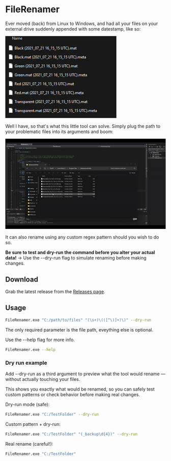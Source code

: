 # FileRenamer

Ever moved (back) from Linux to Windows, and had all your files on your external drive suddenly appended with some datestamp, like so:

![Image of a list of files with some random date and timestamp appended](img\ewwww.png)

Well I have, so that's what this little tool can solve. Simply plug the path to your problematic files into its arguments and boom:

![Example usage GIF of FileRenamer](img\much-better.gif) 

It can also rename using any custom regex pattern should you wish to do so. 

**Be sure to test and dry-run the command before you alter your actual data!** -> Use the --dry-run flag to simulate renaming before making changes.

## Download

Grab the latest release from the [Releases page](https://github.com/Z3R-0/FileRenamer/releases).

## Usage

```sh
FileRenamer.exe "C:/path/to/files" "(\s+)\(([^\)]+)\)" --dry-run
```
The only required parameter is the file path, eveything else is optional. 

Use the --help flag for more info.

```sh
FileRenamer.exe --help
```

### Dry run example

Add --dry-run as a third argument to preview what the tool would rename — without actually touching your files.

This shows you exactly what would be renamed, so you can safely test custom patterns or check behavior before making real changes.

Dry-run mode (safe):
```sh
FileRenamer.exe "C:/TestFolder" --dry-run
```
Custom pattern + dry-run:
```sh
FileRenamer.exe "C:/TestFolder" "(_backup\d{4})" --dry-run
```
Real rename (careful!):
```sh
FileRenamer.exe "C:/TestFolder"
```
